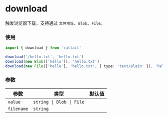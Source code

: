 # download

触发浏览器下载，支持通过 `文件地址`、`Blob`、`File`。

### 使用

```ts
import { download } from 'rattail'

download('/hello.txt', 'hello.txt')
download(new Blob(['hello']), 'hello.txt')
download(new File(['helle'], 'hello.txt', { type: 'text/plain' }), 'hello.txt')
```

### 参数

| 参数       | 类型                     | 默认值 |
| ---------- | ------------------------ | ------ |
| `value`    | `string \| Blob \| File` |        |
| `filename` | `string`                 |        |

